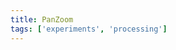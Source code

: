 ```yaml
---
title: PanZoom
tags: ['experiments', 'processing']
---
```


<script src="https://gist.github.com/companje/fd38ca84461ae13730f3e96e502f9c3a.js"></script>
